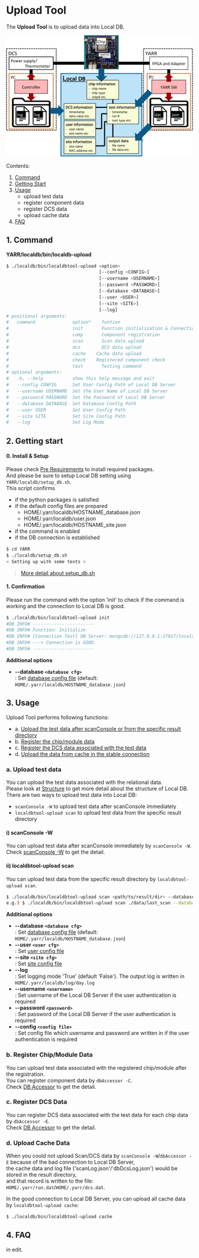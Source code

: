 # Upload Tool

The **Upload Tool** is to upload data into Local DB.

![Overall](images/upload/overall.png)

Contents:

1. [Command](#1-command)
2. [Getting Start](#2-getting-start)
3. [Usage](#3-usage)
    - upload test data
    - register component data
    - register DCS data
    - upload cache data
4. [FAQ](#4-faq)

## 1. Command

**YARR/localdb/bin/localdb-upload**

```bash
$ ./localdb/bin/localdbtool-upload <option>
                                   [--config <CONFIG>]
                                   [--username <USERNAME>]
                                   [--password <PASSWORD>]
                                   [--database <DATABASE>]
                                   [--user <USER>]
                                   [--site <SITE>]
                                   [--log]
# positional arguments:
#   command              option*	funtion
#                        init	    Function initialization & Connection check
#                        comp	    Component registration
#                        scan	    Scan data upload
#                        dcs	    DCS data upload
#                        cache	  Cache data upload
#                        check	  Registered component check
#                        test	    Testing command
# optional arguments:
#   -h, --help           show this help message and exit
#   --config CONFIG      Set User Config Path of Local DB Server
#   --username USERNAME  Set the User Name of Local DB Server
#   --password PASSWORD  Set the Password of Local DB Server
#   --database DATABASE  Set Database Config Path
#   --user USER          Set User Config Path
#   --site SITE          Set Site Config Path
#   --log                Set Log Mode
```

## 2. Getting start

#### 0. Install & Setup

Please check [Pre Requirements](installation.md) to install required packages.<br>
And please be sure to setup Local DB setting using `YARR/localdb/setup_db.sh`. <br>
This script confirms

- if the python packages is satisfied
- if the default config files are prepared
    - HOME/.yarr/localdb/HOSTNAME_database.json
    - HOME/.yarr/localdb/user.json
    - HOME/.yarr/localdb/HOSTNAME_site.json
- if the command is enabled
- if the DB connection is established

```bash
$ cd YARR
$ ./localdb/setup_db.sh
< Setting up with some texts >
```
> [More detail about setup_db.sh](script/setup-db.md)

#### 1. Confirmation

Please run the command with the option 'init' to check if the command is working and the connection to Local DB is good.

```bash
$ ./localdb/bin/localdbtool-upload init
#DB INFO# -----------------------
#DB INFO# Function: Initialize
#DB INFO# [Connection Test] DB Server: mongodb://127.0.0.1:27017/localdb
#DB INFO# ---> Connection is GOOD.
#DB INFO# -----------------------
```

**Additional options**

- **--database ``<database cfg>``**<br> : Set [database config file](config/database.md) (default: `HOME/.yarr/localdb/HOSTNAME_database.json`)

## 3. Usage

Upload Tool performs following functions:

* a. [Upload the test data after scanConsole or from the specific result directory](#a-upload-test-data)
* b. [Register the chip/module data](#b-register-chipmodule-data)
* c. [Register the DCS data associated with the test data](#c-register-dcs-data)
* d. [Upload the data from cache in the stable connection](#d-upload-cache-data)

### a. Upload test data

You can upload the test data associated with the relational data.<br>
Please look at [Structure](structure.md) to get more detail about the structure of Local DB. <br>
There are two ways to upload test data into Local DB:

* `scanConsole -W` to upload test data after scanConsole immediately
* `localdbtool-upload scan` to upload test data from the specific result directory

#### i) scanConsole -W

You can upload test data after scanConsole immediately by `scanConsole -W`.<br>
Check [scanConsole -W](scanconsole.md) to get the detail.

#### ii) localdbtool-upload scan

You can upload test data from the specific result directory by `localdbtool-upload scan`.

```bash
$ ./localdb/bin/localdbtool-upload scan <path/to/result/dir> --database <path/to/database/config>
e.g.) $ ./localdb/bin/localdbtool-upload scan ./data/last_scan --database HOME/.yarr/localdb/HOSTNAME_database.json
```

**Additional options**

- **--database ``<database cfg>``**<br> : Set [database config file](config/database.md) (default: `HOME/.yarr/localdb/HOSTNAME_database.json`)
- **--user ``<user cfg>``**<br> : Set [user config file](config/user.md)
- **--site ``<site cfg>``**<br> : Set [site config file](config/site.md)
- **--log**<br> : Set logging mode 'True' (default 'False'). The output log is written in `HOME/.yarr/localdb/log/day.log`
- **--username ``<username>``**<br> : Set username of the Local DB Server if the user authentication is required
- **--password ``<password>``**<br> : Set password of the Local DB Server if the user authentication is required
- **--config ``<config file>``**<br> : Set config file which username and password are written in if the user authentication is required

### b. Register Chip/Module Data

You can upload test data associated with the registered chip/module after the registration.<br>
You can register component data by `dbAccessor -C`. <br>
Check [DB Accessor](accessor.md) to get the detail.

### c. Register DCS Data

You can register DCS data associated with the test data for each chip data by `dbAccessor -E`. <br>
Check [DB Accessor](accessor.md) to get the detail.

### d. Upload Cache Data

When you could not upload Scan/DCS data by `scanConsole -W`/`dbAccessor -E` because of the bad connection to Local DB Server, <br>
the cache data and log file ('scanLog.json'/'dbDcsLog.json') would be stored in the result directory,<br>
and that record is written to the file: `HOME/.yarr/run.dat`/`HOME/.yarr/dcs.dat`.

In the good connection to Local DB Server, you can upload all cache data by `localdbtool-upload cache`:

```bash
$ ./localdb/bin/localdbtool-upload cache
```

## 4. FAQ

in edit.
